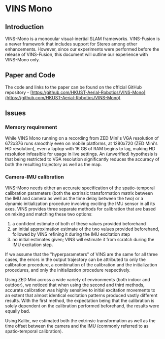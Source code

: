 # VINS Mono

## Introduction

VINS-Mono is a monocular visual-inertial SLAM frameworks. VINS-Fusion is a newer framework that includes support for Stereo among other enhancements. However, since our experiments were performed before the release of VINS-Fusion, this document will outline our experience with VINS-Mono only.

## **Paper and Code**

The code and links to the paper can be found on the official GitHub repository - [https://github.com/HKUST-Aerial-Robotics/VINS-Mono](https://github.com/HKUST-Aerial-Robotics/VINS-Mono).

## **Issues**

### **Memory requirement**

While VINS Mono running on a recording from ZED Mini's VGA resolution of 672x376 runs smoothly even on mobile platforms, at 1280x720 \(ZED Mini's HD resolution\), even a laptop with 16 GB of RAM begins to lag, making HD resolution infeasible for usage in live settings. An \(unverified\) hypothesis is that being restricted to VGA resolution significantly reduces the accuracy of both the resulting trajectory as well as the map.

### **Camera-IMU calibration**

VINS-Mono needs either an accurate specification of the spatio-temporal calibration parameters \(both the extrinsic transformation matrix between the IMU and camera as well as the time delay between the two\) or a dynamic initialization procedure involving exciting the IMU sensor in all its axes. VINS provides three separate methods for calibration that are based on mixing and matching these two options:

1. a confident estimate of both of these values provided beforehand  
2. an initial approximation estimate of the two values provided beforehand, followed by VINS refining it during the IMU excitation step  
3. no initial estimates given; VINS will estimate it from scratch during the IMU excitation step.

If we assume that the "hyperparameters" of VINS are the same for all three cases, the errors in the output trajectory can be attributed to only the calibration procedure, a combination of the calibration and the initialization procedures, and only the initialization procedure respectively.

Using ZED Mini across a wide variety of environments \(both indoor and outdoor\), we noticed that when using the second and third methods, accurate calibration was highly sensitive to initial excitation movements to an extent that almost identical excitation patterns produced vastly different results. With the first method, the expectation being that the calibration is solely dependent on the calibration performed beforehand, the results were equally bad.

Using Kalibr, we estimated both the extrinsic transformation as well as the time offset between the camera and the IMU \(commonly referred to as spatio-temporal calibration\).

